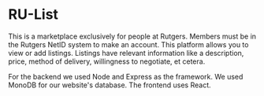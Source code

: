 # RU-List
This is a marketplace exclusively for people at Rutgers. Members must be in the Rutgers NetID system to make an account. This platform allows you to view or add listings. Listings have relevant information like a description, price, method of delivery, willingness to negotiate, et cetera. 

For the backend we used Node and Express as the framework. We used MonoDB for our website's database. The frontend uses React.
